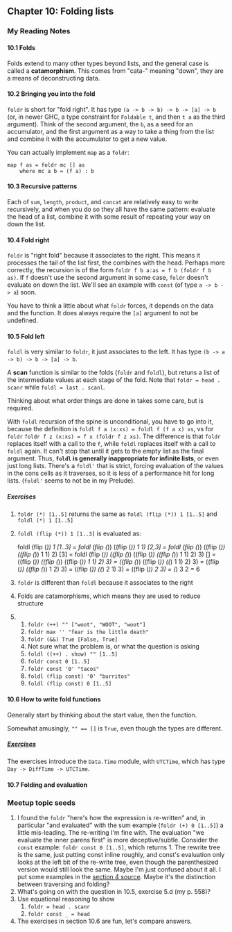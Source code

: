 ## Chapter 10: Folding lists

### My Reading Notes

#### 10.1 Folds

Folds extend to many other types beyond lists, and the general case is called a **catamorphism**.
This comes from "cata-" meaning "down", they are a means of deconstructing data.

#### 10.2 Bringing you into the fold

`foldr` is short for "fold right". It has type `(a -> b -> b) -> b -> [a] -> b`
(or, in newer GHC, a type constraint for `Foldable t`, and then `t a` as the third argument).
Think of the second argument, the `b`, as a seed for an accumulator, and the first argument as a way to
take a thing from the list and combine it with the accumulator to get a new value.

You can actually implement `map` as a `foldr`:

    map f as = foldr mc [] as
        where mc a b = (f a) : b

#### 10.3 Recursive patterns

Each of `sum`, `length`, `product`, and `concat` are relatively easy to write recursively,
and when you do so they all have the same pattern: evaluate the head of a list, combine it with
some result of repeating your way on down the list.

#### 10.4 Fold right

`foldr` is "right fold" because it associates to the right. This means it processes the tail
of the list first, the combines with the head. Perhaps more correctly, the recursion is
of the form `foldr f b a:as = f b (foldr f b as)`. If `f` doesn't use the second argument in
some case, `foldr` doesn't evaluate on down the list. We'll see an example with `const`
(of type `a -> b -> a`) soon.

You have to think a little about what `foldr` forces, it depends on the data and the function.
It does always require the `[a]` argument to not be undefined.

#### 10.5 Fold left

`foldl` is very similar to `foldr`, it just associates to the left. It has type
`(b -> a -> b) -> b -> [a] -> b`.

A **scan** function is similar to the folds (`foldr` and `foldl`), but retuns a list of the
intermediate values at each stage of the fold. Note that `foldr = head . scanr` while
`foldl = last . scanl`.

Thinking about what order things are done in takes some care, but is required.

With `foldl` recursion of the spine is unconditional, you have to go into it, because
the definition is `foldl f a (x:xs) = foldl f (f a x) xs`, vs for `foldr`
`foldr f z (x:xs) = f x (foldr f z xs)`. The difference is that `foldr` replaces itself
with a call to the `f`, while `foldl` replaces itself with a call to `foldl` again. It can't
stop that until it gets to the empty list as the final argument. Thus, **`foldl` is generally
inappropriate for infinite lists**, or even just long lists. There's a `foldl'` that is
strict, forcing evaluation of the values in the cons cells as it traverses, so it is less of
a performance hit for long lists. (`foldl'` seems to not be in my Prelude).

##### Exercises

1. `foldr (*) [1..5]` returns the same as `foldl (flip (*)) 1 [1..5]` and `foldl (*) 1 [1..5]`
2. `foldl (flip (*)) 1 [1..3]` is evaluated as:

    foldl (flip (*)) 1 [1..3]
      = foldl (flip (*)) ((flip (*)) 1 1) [2,3]
      = foldl (flip (*)) ((flip (*)) ((flip (*)) 1 1) 2) [3]
      = foldl (flip (*)) ((flip (*)) ((flip (*)) ((flip (*)) 1 1) 2) 3) []
      = ((flip (*)) ((flip (*)) ((flip (*)) 1 1) 2) 3)
      = ((flip (*)) ((flip (*)) ((*) 1 1) 2) 3)
      = ((flip (*)) ((flip (*)) 1 2) 3)
      = ((flip (*)) ((*) 2 1) 3)
      = ((flip (*)) 2 3)
      = (*) 3 2
      = 6

3. `foldr` is different than `foldl` because it associates to the right
4. Folds are catamorphisms, which means they are used to reduce structure
5.
    1. `foldr (++) "" ["woot", "WOOT", "woot"]`
    2. `foldr max '' "fear is the little death"`
    3. `foldr (&&) True [False, True]`
    4. Not sure what the problem is, or what the question is asking
    5. `foldl ((++) . show) "" [1..5]`
    6. `foldr const 0 [1..5]`
    7. `foldr const '0' "tacos"`
    8. `foldl (flip const) '0' "burritos"`
    9. `foldl (flip const) 0 [1..5]`

#### 10.6 How to write fold functions

Generally start by thinking about the start value, then the function.

Somewhat amusingly, `"" == []` is `True`, even though the types are different.

##### [Exercises](s10_5.hs)

The exercises introduce the `Data.Time` module, with `UTCTime`, which has type
`Day -> DiffTime -> UTCTime`.

#### 10.7 Folding and evaluation

### Meetup topic seeds

1. I found the `foldr` "here's how the expression is re-written" and, in particular "and evaluated"
    with the sum example (`foldr (+) 0 [1..5]`) a little mis-leading. The re-writing I'm fine with.
    The evaluation "we evaluate the inner parens first" is more deceptive/subtle. Consider the `const`
    example: `foldr const 0 [1..5]`, which returns 1. The rewrite tree is the same, just putting
    const inline roughly, and const's evaluation only looks at the left bit of the re-write tree,
    even though the parenthesized version would still look the same. Maybe I'm just confused about it
    all. I put some examples in the [section 4 source](s10_4.hs). Maybe it's the distinction between
    traversing and folding?
2. What's going on with the question in 10.5, exercise 5.d (my p. 558)?
3. Use equational reasoning to show
    1. `foldr = head . scanr`
    2. `foldr const _ = head`
4. The exercises in section 10.6 are fun, let's compare answers.
